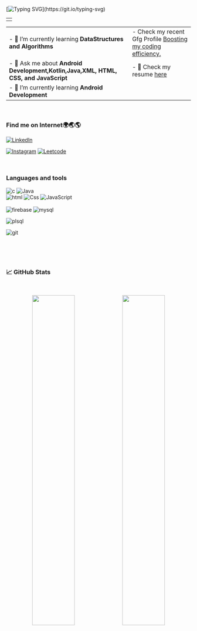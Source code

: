 [![Typing SVG](https://readme-typing-svg.herokuapp.com?size=24&width=600&lines=Welcome+To+Piyush's+GitHub+Profile!)](https://git.io/typing-svg)


<table>
 
  <td>
<img  src="https://camo.githubusercontent.com/43d7ba8fee77106c83a549d2c7697466125a145743bcc783db096062aa0ab894/68747470733a2f2f632e74656e6f722e636f6d2f617a5a434a32597073476741414141692f70726f6772616d6d696e672e676966" alt=""gif>
    </td>
</table>  
  
<table>
  <tr>
    <td>- 🌱 I’m currently learning <strong>DataStructures and Algorithms</strong></td>
    <td>- Check my recent Gfg Profile <a href="https://auth.geeksforgeeks.org/user/piyush_kr_sharma18/practice/">Boosting my coding efficiency.</a>
  </tr>
 
  <tr>
    <td>- 💬 Ask me about <strong> Android Development,Kotlin,Java,XML, HTML, CSS, and JavaScript</strong></td>
    <td>- 📄 Check my resume <a href="https://drive.google.com/file/d/1fvpj0DlhnKBo9L-fmDUzfSArRIR0A4ao/view?usp=drive_link">here</a></td>
  </tr>
  <tr>
    <td>- 🌱 I’m currently learning <strong>Android Development </strong></td>
    
  </tr>
 
</table>
<br>
<h3 align="left">Find me on Internet🌍🌏🌎</h3>
<div align="left">
  <a href="http://www.linkedin.com/in/piyush-kumar-sharma-b74a43209"><img alt="LinkedIn" src="https://img.shields.io/badge/linkedin-%230077B5.svg?style=for-the-badge&logo=linkedin&logoColor=white"/></a>

  <a href="https://instagram.com/piyush_kr._sharma?utm_source=qr&igshid=MThlNWY1MzQwNA==" target="_blank"><img alt="Instagram" src="https://img.shields.io/badge/Instagram-e95950?style=for-the-badge&logo=Instagram&logoColor=white" /></a>
  <a href="https://leetcode.com/20BCS1688/" target="_blank"> <img alt="Leetcode" src="https://img.shields.io/badge/-LeetCode-FFA116?style=for-the-badge&logo=LeetCode&logoColor=white" /></a>

</div>
<br> 
<h3 align="left">Languages and tools</h3>
<p align="left"> 
<img src="https://img.shields.io/badge/C-00599C?style=for-the-badge&logo=c&logoColor=white" alt="c" > 
<img src="https://img.shields.io/badge/Java-ED8B00?style=for-the-badge&logo=java&logoColor=white" alt="Java">
  <br>
<img src="https://img.shields.io/badge/HTML5-E34F26?style=for-the-badge&logo=html5&logoColor=white" alt="html" > 
<img src="https://img.shields.io/badge/CSS3-1572B6?style=for-the-badge&logo=css3&logoColor=white" alt="Css"> 
<img src="https://img.shields.io/badge/JavaScript-323330?style=for-the-badge&logo=javascript&logoColor=F7DF1E" alt="JavaScript">
<br><br>
<img src="https://img.shields.io/badge/firebase-ffca28?style=for-the-badge&logo=firebase&logoColor=black" alt="firebase"> 
 
<img src="https://img.shields.io/badge/MySQL-005C84?style=for-the-badge&logo=mysql&logoColor=white" alt="mysql"> 

<img src="https://img.shields.io/badge/PLSQL-F80000?style=for-the-badge&logo=oracle&logoColor=black" alt="plsql" > <br>

<img src="https://img.shields.io/badge/GitHub-100000?style=for-the-badge&logo=github&logoColor=white" alt="git">

   <br><br><br> 
   </p>
<h3> 📈 GitHub Stats</h3>
<br>
<p align="center">
  <img width="48%" src="https://github-readme-stats.vercel.app/api?username=Piyush1804-Apr&show_icons=true&theme=radical" />
  <img width="48%" src="https://github-readme-streak-stats.herokuapp.com/?user=Piyush1804-Apr&theme=radical" />
</p>
  
